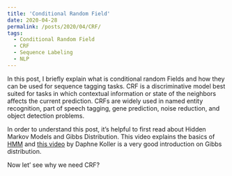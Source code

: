 ```yaml
---
title: 'Conditional Random Field'
date: 2020-04-28
permalink: /posts/2020/04/CRF/
tags:
  - Conditional Random Field
  - CRF
  - Sequence Labeling
  - NLP
---
```


In this post, I briefly explain what is conditional random Fields and how they can be used for sequence tagging tasks.
CRF is a discriminative model best suited for tasks in which contextual information or state of the neighbors affects the current prediction. CRFs are widely used in named entity recognition, part of speech tagging, gene prediction, noise reduction, and object detection problems. 

In order to understand this post, it’s helpful to first read about Hidden Markov Models and Gibbs Distribution. 
This video explains the basics of [HMM](https://www.youtube.com/watch?v=kqSzLo9fenk&ab_channel=LuisSerrano) and [this video](https://www.youtube.com/watch?v=IzlYOX0wrz0&ab_channel=MachineLearningTV) by Daphne Koller is a very good introduction on Gibbs distribution.

Now let’ see why we need CRF?
